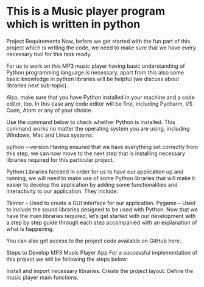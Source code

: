 # This is a Music player program which is written in python
Project Requirements
Now, before we get started with the fun part of this project which is writing the code, we need to make sure that we have every necessary tool for this task ready.

For us to work on this MP3 music player having basic understanding of Python programming language is necessary, apart from this also some basic knowledge in python libraries will be helpful (we discuss about libraries next sub-topic).

Also, make sure that you have Python installed in your machine and a code editor, too. In this case any code editor will be fine, including Pycharm, VS Code, Atom or any of your choice.

Use the command below to check whether Python is installed. This command works no matter the operating system you are using, including Windows, Mac and Linux systems:

python --version
Having ensured that we have everything set correctly from this step, we can now move to the next step that is installing necessary libraries required for this particular project.

Python Libraries Needed
In order for us to have our application up and running, we will need to make use of some Python libraries that will make it easier to develop the application by adding some functionalities and interactivity to our application. They include:

Tkinter – Used to create a GUI interface for our application.
Pygame – Used to include the sound libraries designed to be used with Python.
Now that we have the main libraries required, let’s get started with our development with a step by step guide through each step accompanied with an explanation of what is happening.

You can also get access to the project code available on GitHub here.

Steps to Develop MP3 Music Player App
For a successful implementation of this project we will be following the steps below:

Install and import necessary libraries.
Create the project layout.
Define the music player main functions.
